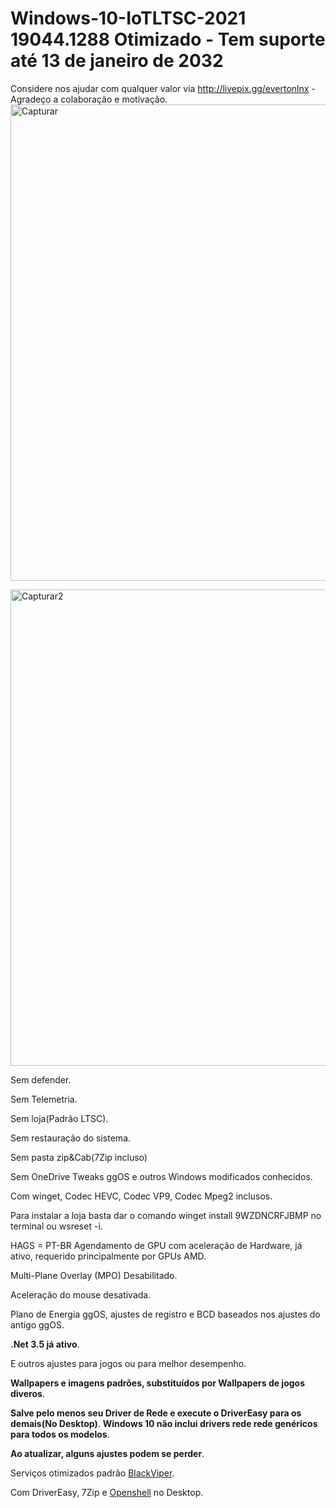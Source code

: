 # Windows-10-IoTLTSC-2021 19044.1288 Otimizado - Tem suporte até 13 de janeiro de 2032
Considere nos ajudar com qualquer valor via http://livepix.gg/evertonlnx - Agradeço a colaboração e motivação.
<img width="1021" height="762" alt="Capturar" src="https://github.com/user-attachments/assets/02c5427c-3828-4359-864f-80586d533f06" />

<img width="1023" height="762" alt="Capturar2" src="https://github.com/user-attachments/assets/f9b30542-d76a-4094-9769-f6131fd7ff19" />

Sem defender.

Sem Telemetria.

Sem loja(Padrão LTSC).

Sem restauração do sistema.

Sem pasta zip&Cab(7Zip incluso)

Sem OneDrive
Tweaks ggOS e outros Windows modificados conhecidos.

Com winget, Codec HEVC, Codec VP9, Codec Mpeg2 inclusos.

Para instalar a loja basta dar o comando winget install 9WZDNCRFJBMP no terminal ou wsreset -i.

HAGS = PT-BR Agendamento de GPU com aceleração de Hardware, já ativo, requerido principalmente por GPUs AMD.

Multi-Plane Overlay (MPO) Desabilitado.

Aceleração do mouse desativada.

Plano de Energia ggOS, ajustes de registro e BCD baseados nos ajustes do antigo ggOS.

**.Net 3.5 já ativo**.

E outros ajustes para jogos ou para melhor desempenho.

**Wallpapers e imagens padrões, substituídos por Wallpapers de jogos diveros**.

**Salve pelo menos seu Driver de Rede e execute o DriverEasy para os demais(No Desktop)**. **Windows 10 não inclui drivers rede rede genéricos para todos os modelos**.

**Ao atualizar, alguns ajustes podem se perder**.

Serviços otimizados padrão [BlackViper](https://github.com/madbomb122/BlackViperScript).

Com DriverEasy, 7Zip e [Openshell](https://github.com/Open-Shell/Open-Shell-Menu) no Desktop.
